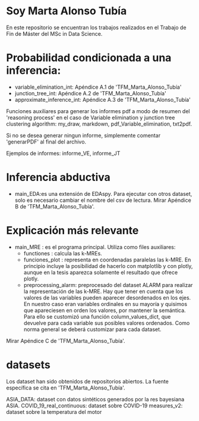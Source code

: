 # Soy Marta Alonso Tubía
En este repositorio se encuentran los trabajos realizados en el Trabajo de Fin de Máster del MSc in Data Science.

# Probabilidad condicionada a una inferencia:

- variable_elimination_int: Apéndice A.1 de 'TFM_Marta_Alonso_Tubía'
- junction_tree_int: Apéndice A.2 de 'TFM_Marta_Alonso_Tubía'
- approximate_inference_int: Apéndice A.3 de 'TFM_Marta_Alonso_Tubía'

Funciones auxiliares para generar los informes pdf a modo de resumen del 'reasoning process' en el caso de Variable elimination y junction tree clustering algorithm: my_draw, markdown, pdf_Variable_elimination, txt2pdf. 

Si no se desea generar ningun informe, simplemente comentar 'generarPDF' al final del archivo.

Ejemplos de informes: informe_VE, informe_JT

# Inferencia abductiva
- main_EDA:es una extensión de EDAspy. Para ejecutar con otros dataset, solo es necesario cambiar el nombre del csv de lectura.
  Mirar Apéndice B de 'TFM_Marta_Alonso_Tubía'.

# Explicación más relevante
- main_MRE : es el programa principal. Utiliza como files auxiliares:
  - functiones : calcula las k-MREs.
  - funciones_plot : representa en coordenadas paralelas las k-MRE. En principio incluye la posibilidad de hacerlo con matplotlib y con plotly, aunque en la tesis aparezca solamente el resultado que ofrece plotly.
  - preprocessing_alarm: preprocesado del dataset ALARM para realizar la representación de las k-MRE. Hay que tener en cuenta que los valores de las variables pueden aparecer desordenados en los ejes. En nuestro caso eran variables ordinales en su mayoría y quisimos que apareciesen en orden los valores, por mantener la semántica. Para ello se customizó una función column_values_dict, que devuelve para cada variable sus posibles valores ordenados. Como norma general se deberá customizar para cada dataset.
 
Mirar Apéndice C de 'TFM_Marta_Alonso_Tubía'.

# datasets
Los dataset han sido obtenidos de repositorios abiertos. La fuente específica se cita en 'TFM_Marta_Alonso_Tubía'.

ASIA_DATA: dataset con datos sintéticos generados por la res bayesiana ASIA.
COVID_19_real_continuous: dataset sobre COVID-19
measures_v2: dataset sobre la temperatura del motor

  



